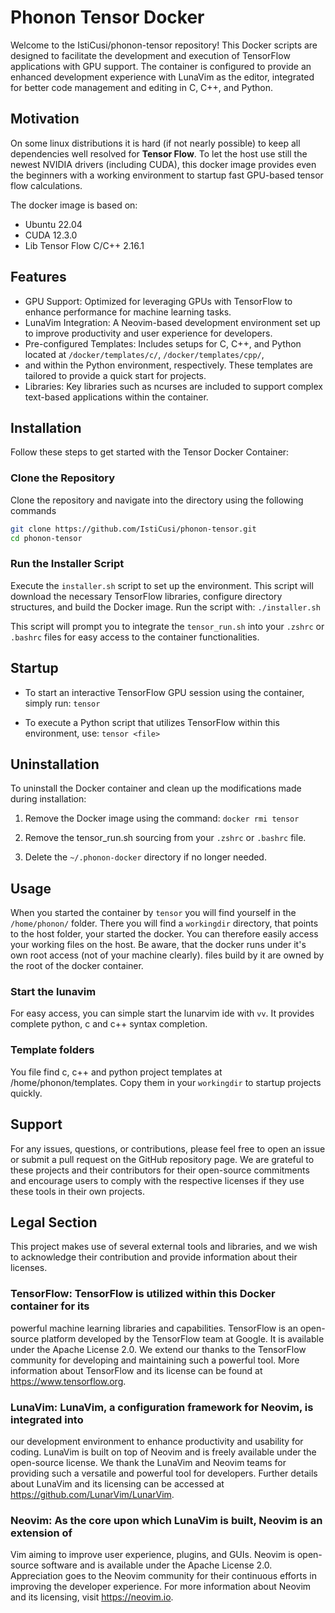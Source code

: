 # Phonon Tensor Docker

Welcome to the IstiCusi/phonon-tensor repository! This Docker scripts are
designed to facilitate the development and execution of TensorFlow applications
with GPU support. The container is configured to provide an enhanced
development experience with LunaVim as the editor, integrated for better code
management and editing in C, C++, and Python.

## Motivation

On some linux distributions it is hard (if not nearly possible) to keep 
all dependencies well resolved for **Tensor Flow**. To let the host use still
the newest NVIDIA drivers (including CUDA), this docker image provides even
the beginners with a working environment to startup fast GPU-based tensor flow
calculations. 

The docker image is based on:

- Ubuntu 22.04
- CUDA 12.3.0 
- Lib Tensor Flow C/C++ 2.16.1

## Features

- GPU Support: Optimized for leveraging GPUs with TensorFlow to enhance
  performance for machine learning tasks.
- LunaVim Integration: A Neovim-based development environment set up to improve
  productivity and user experience for developers.
- Pre-configured Templates: Includes setups for C, C++, and Python located at
  `/docker/templates/c/`, `/docker/templates/cpp/`,
- and within the Python environment, respectively. These templates are tailored
  to provide a quick start for projects.
- Libraries: Key libraries such as ncurses are included to support complex
  text-based applications within the container.

## Installation

Follow these steps to get started with the Tensor Docker Container:

### Clone the Repository

Clone the repository and navigate into the directory using the following commands

```bash
git clone https://github.com/IstiCusi/phonon-tensor.git
cd phonon-tensor
```

### Run the Installer Script

Execute the `installer.sh` script to set up the environment. This script will
download the necessary TensorFlow libraries, configure directory structures,
and build the Docker image. Run the script with: `./installer.sh`

This script will prompt you to integrate the `tensor_run.sh` into your
`.zshrc` or `.bashrc` files for easy access to the container
functionalities.

## Startup

- To start an interactive TensorFlow GPU session using the container, simply
  run: `tensor`

- To execute a Python script that utilizes TensorFlow within this environment,
  use: `tensor <file>`

## Uninstallation

To uninstall the Docker container and clean up the modifications made during
installation:

1. Remove the Docker image using the command: `docker rmi tensor`

2. Remove the tensor_run.sh sourcing from your `.zshrc` or `.bashrc` file.

3. Delete the `~/.phonon-docker` directory if no longer needed.

## Usage

When you started the container by `tensor` you will find yourself in the
`/home/phonon/` folder. There you will find a `workingdir` directory, that
points to the host folder, your started the docker. You can therefore easily
access your working files on the host. Be aware, that the docker runs under
it's own root access (not of your machine clearly). files build by it are owned
by the root of the docker container.

### Start the lunavim

For easy access, you can simple start the lunarvim ide with `vv`. It provides
complete python, c and c++ syntax completion.

### Template folders

You file find c, c++ and python project templates at /home/phonon/templates.
Copy them in your `workingdir` to startup projects quickly.

## Support

For any issues, questions, or contributions, please feel free to
open an issue or submit a pull request on the GitHub repository page. We are
grateful to these projects and their contributors for their open-source
commitments and encourage users to comply with the respective licenses if they
use these tools in their own projects.

## Legal Section

This project makes use of several external tools and libraries, and we wish to
acknowledge their contribution and provide information about their licenses.

### TensorFlow: TensorFlow is utilized within this Docker container for its

powerful machine learning libraries and capabilities. TensorFlow is an
open-source platform developed by the TensorFlow team at Google. It is
available under the Apache License 2.0. We extend our thanks to the TensorFlow
community for developing and maintaining such a powerful tool. More information
about TensorFlow and its license can be found at <https://www.tensorflow.org>.

### LunaVim: LunaVim, a configuration framework for Neovim, is integrated into

our development environment to enhance productivity and usability for coding.
LunaVim is built on top of Neovim and is freely available under the open-source
license. We thank the LunaVim and Neovim teams for providing such a versatile
and powerful tool for developers. Further details about LunaVim and its
licensing can be accessed at <https://github.com/LunarVim/LunarVim>.

### Neovim: As the core upon which LunaVim is built, Neovim is an extension of

Vim aiming to improve user experience, plugins, and GUIs. Neovim is open-source
software and is available under the Apache License 2.0. Appreciation goes to
the Neovim community for their continuous efforts in improving the developer
experience. For more information about Neovim and its licensing, visit
<https://neovim.io>.
